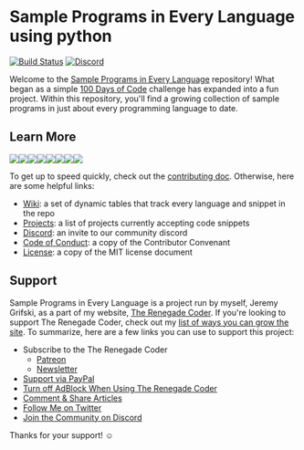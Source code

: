 # Sample Programs in Every Language using python

[![Build Status](https://travis-ci.com/TheRenegadeCoder/sample-programs.svg?branch=master)](https://travis-ci.com/TheRenegadeCoder/sample-programs)
[![Discord](https://img.shields.io/discord/612072397545275424)](https://discord.gg/Jhmtj7Z)  


Welcome to the [Sample Programs in Every Language][0] repository! What began
as a simple [100 Days of Code][1] challenge has expanded into a fun project.
Within this repository, you'll find a growing collection of sample programs
in just about every programming language to date.

## Learn More

[![](https://sourcerer.io/fame/jrg94/TheRenegadeCoder/sample-programs/images/0)](https://sourcerer.io/fame/jrg94/TheRenegadeCoder/sample-programs/links/0)[![](https://sourcerer.io/fame/jrg94/TheRenegadeCoder/sample-programs/images/1)](https://sourcerer.io/fame/jrg94/TheRenegadeCoder/sample-programs/links/1)[![](https://sourcerer.io/fame/jrg94/TheRenegadeCoder/sample-programs/images/2)](https://sourcerer.io/fame/jrg94/TheRenegadeCoder/sample-programs/links/2)[![](https://sourcerer.io/fame/jrg94/TheRenegadeCoder/sample-programs/images/3)](https://sourcerer.io/fame/jrg94/TheRenegadeCoder/sample-programs/links/3)[![](https://sourcerer.io/fame/jrg94/TheRenegadeCoder/sample-programs/images/4)](https://sourcerer.io/fame/jrg94/TheRenegadeCoder/sample-programs/links/4)[![](https://sourcerer.io/fame/jrg94/TheRenegadeCoder/sample-programs/images/5)](https://sourcerer.io/fame/jrg94/TheRenegadeCoder/sample-programs/links/5)[![](https://sourcerer.io/fame/jrg94/TheRenegadeCoder/sample-programs/images/6)](https://sourcerer.io/fame/jrg94/TheRenegadeCoder/sample-programs/links/6)[![](https://sourcerer.io/fame/jrg94/TheRenegadeCoder/sample-programs/images/7)](https://sourcerer.io/fame/jrg94/TheRenegadeCoder/sample-programs/links/7)

To get up to speed quickly, check out the [contributing doc][6]. Otherwise, 
here are some helpful links:

- [Wiki][5]: a set of dynamic tables that track every language and snippet in the repo
- [Projects][20]: a list of projects currently accepting code snippets
- [Discord][15]: an invite to our community discord
- [Code of Conduct][8]: a copy of the Contributor Convenant
- [License][9]: a copy of the MIT license document

## Support

Sample Programs in Every Language is a project run by myself, Jeremy Grifski, as
a part of my website, [The Renegade Coder][10]. If you're looking to support The Renegade Coder, check out my
[list of ways you can grow the site][11]. To summarize, here are a few links you can use to support this project:

- Subscribe to the The Renegade Coder
  - [Patreon][7]
  - [Newsletter][17]
- [Support via PayPal][12]
- [Turn off AdBlock When Using The Renegade Coder][13]
- [Comment & Share Articles][0]
- [Follow Me on Twitter][14]
- [Join the Community on Discord][15]

Thanks for your support! :relaxed:

[0]: https://therenegadecoder.com/code/sample-programs-in-every-language/
[1]: http://www.100daysofcode.com/
[2]: https://therenegadecoder.com/code/hello-world-in-every-language/
[3]: https://therenegadecoder.com/code/reverse-a-string-in-every-language/
[4]: https://therenegadecoder.com/blog/the-coolest-programming-language-features/
[5]: https://github.com/jrg94/sample-programs/wiki
[6]: https://github.com/jrg94/sample-programs/blob/master/.github/CONTRIBUTING.md
[7]: https://www.patreon.com/TheRenegadeCoder
[8]: https://github.com/jrg94/sample-programs/blob/master/.github/CODE_OF_CONDUCT.md
[9]: https://github.com/jrg94/sample-programs/blob/master/LICENSE
[10]: https://therenegadecoder.com/
[11]: https://therenegadecoder.com/blog/ways-you-can-help-grow-the-renegade-coder/
[12]: https://www.paypal.me/therenegadecoder
[13]: https://help.getadblock.com/support/solutions/articles/6000163989-how-do-i-pause-or-disable-adblock-
[14]: https://twitter.com/RenegadeCoder94
[15]: https://discord.gg/Jhmtj7Z
[16]: https://therenegadecoder.com/code/longest-palindrome-substring-in-every-language/
[17]: https://newsletter.therenegadecoder.com/
[18]: https://therenegadecoder.com/code/fizz-buzz-in-every-language/
[19]: https://therenegadecoder.com/code/python-code-snippets-for-everyday-problems/
[20]: https://sample-programs.therenegadecoder.com/projects/
